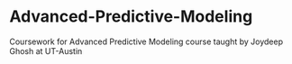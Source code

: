 # Advanced-Predictive-Modeling
Coursework for Advanced Predictive Modeling course taught by Joydeep Ghosh at UT-Austin 


